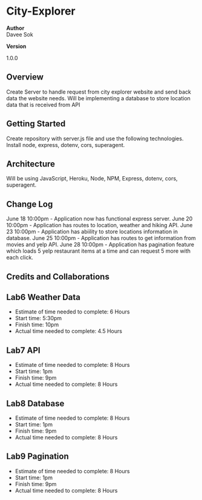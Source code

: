 # City-Explorer

**Author**  
Davee Sok

**Version**

<!-- (increment the patch/fix version number if you make more commits past your first submission)  -->

1.0.0

## Overview

<!-- Provide a high level overview of what this application is and why you are building it, beyond the fact that it's an assignment for this class. (i.e. What's your problem domain?) -->

Create Server to handle request from city explorer website and send back data the website needs. Will be implementing a database to store location data that is received from API

## Getting Started

<!-- What are the steps that a user must take in order to build this app on their own machine and get it running? -->

Create repository with server.js file and use the following technologies. Install node, express, dotenv, cors, superagent. 

## Architecture

<!-- Provide a detailed description of the application design. What technologies (languages, libraries, etc) you're using, and any other relevant design information. -->

Will be using JavaScript, Heroku, Node, NPM, Express, dotenv, cors, superagent.

## Change Log

<!-- Use this area to document the iterative changes made to your application as each feature is successfully implemented. Use time stamps. Here's an examples:

01-01-2001 4:59pm - Application now has a fully-functional express server, with a GET route for the location resource.  -->

June 18 10:00pm - Application now has functional express server.
June 20 10:00pm - Application has routes to location, weather and hiking API. 
June 23 10:00pm - Application has abiility to store locations information in database.
June 25 10:00pm - Application has routes to get information from movies and yelp API. 
June 28 10:00pm - Application has pagination feature which loads 5 yelp restaurant items at a time and can request 5 more with each click. 

## Credits and Collaborations

<!-- Give credit (and a link) to other people or resources that helped you build this application. -->

## Lab6 Weather Data

- Estimate of time needed to complete: 6 Hours
- Start time: 5:30pm
- Finish time: 10pm
- Actual time needed to complete: 4.5 Hours


## Lab7 API

- Estimate of time needed to complete: 8 Hours
- Start time: 1pm
- Finish time: 9pm
- Actual time needed to complete: 8 Hours

## Lab8 Database

- Estimate of time needed to complete: 8 Hours
- Start time: 1pm
- Finish time: 9pm
- Actual time needed to complete: 8 Hours

## Lab9 Pagination

- Estimate of time needed to complete: 8 Hours
- Start time: 1pm
- Finish time: 9pm
- Actual time needed to complete: 8 Hours
